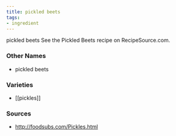 ```yaml
---
title: pickled beets
tags:
- ingredient
---
```

pickled beets See the Pickled Beets recipe on RecipeSource.com.

### Other Names

* pickled beets

### Varieties

* [[pickles]]

### Sources
* http://foodsubs.com/Pickles.html
